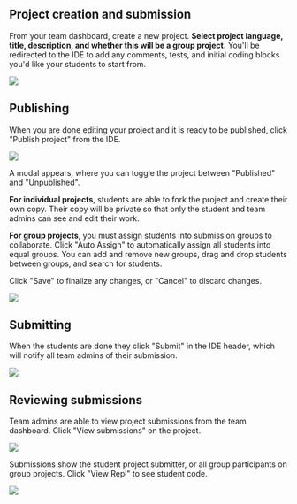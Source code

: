 
## Project creation and submission

From your team dashboard, create a new project. **Select project language, title, description, and whether this will be a group project.**  You'll be redirected to the IDE to add any comments, tests, and initial coding blocks you'd like your students to start from.

<img style="max-width: 600px" src="/images/teamsForEducation/project-create.png" />

## Publishing

When you are done editing your project and it is ready to be published, click "Publish project" from the IDE.  

<img style="max-width: 150px" src="/images/teamsForEducation/project-publish-button.png" />

A modal appears, where you can toggle the project between "Published" and "Unpublished".

**For individual projects**, students are able to fork the project and create their own copy. Their copy will be private so that only the student and team admins can see and edit their work.

**For group projects**, you must assign students into submission groups to collaborate.  Click "Auto Assign" to automatically assign all students into equal groups.  You can add and remove new groups, drag and drop students between groups, and search for students. 

Click "Save" to finalize any changes, or "Cancel" to discard changes.

<img style="max-width: 600px" src="/images/teamsForEducation/project-publish.png" />

## Submitting

When the students are done they click "Submit" in the IDE header, which will notify all team admins of their submission.

<img style="max-width: 100px" src="/images/teamsForEducation/project-submit.png" />

## Reviewing submissions

Team admins are able to view project submissions from the team dashboard.  Click "View submissions" on the project. 

<img src="/images/teamsForEducation/project-list.png" />

Submissions show the student project submitter, or all group participants on group projects.  Click "View Repl" to see student code.

<img src="/images/teamsForEducation/project-submissions.png" />
